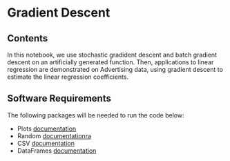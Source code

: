 # Gradient Descent

## Contents 
In this notebook, we use stochastic gradident descent and batch gradient descent on an artificially generated function. Then, applications to linear regression are demonstrated on Advertising data, using gradient descent to estimate the linear regression coefficients. 

## Software Requirements
The following packages will be needed to run the code below: 

* Plots [documentation](http://docs.juliaplots.org/latest/)
* Random [documentationra](https://docs.julialang.org/en/v1/stdlib/Random/)
* CSV [documentation](https://csv.juliadata.org/stable/)
* DataFrames [documentation](https://dataframes.juliadata.org/stable/)
